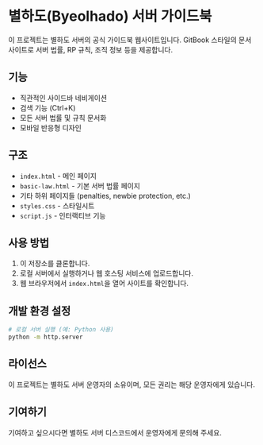 # 별하도(Byeolhado) 서버 가이드북

이 프로젝트는 별하도 서버의 공식 가이드북 웹사이트입니다. GitBook 스타일의 문서 사이트로 서버 법률, RP 규칙, 조직 정보 등을 제공합니다.

## 기능

- 직관적인 사이드바 네비게이션
- 검색 기능 (Ctrl+K)
- 모든 서버 법률 및 규칙 문서화
- 모바일 반응형 디자인

## 구조

- `index.html` - 메인 페이지
- `basic-law.html` - 기본 서버 법률 페이지
- 기타 하위 페이지들 (penalties, newbie protection, etc.)
- `styles.css` - 스타일시트
- `script.js` - 인터랙티브 기능

## 사용 방법

1. 이 저장소를 클론합니다.
2. 로컬 서버에서 실행하거나 웹 호스팅 서비스에 업로드합니다.
3. 웹 브라우저에서 `index.html`을 열어 사이트를 확인합니다.

## 개발 환경 설정

```bash
# 로컬 서버 실행 (예: Python 사용)
python -m http.server
```

## 라이선스

이 프로젝트는 별하도 서버 운영자의 소유이며, 모든 권리는 해당 운영자에게 있습니다.

## 기여하기

기여하고 싶으시다면 별하도 서버 디스코드에서 운영자에게 문의해 주세요. 